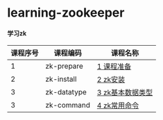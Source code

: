 # learning-zookeeper

#### 学习zk

课程序号 | 课程编码 | 课程名称
---|---|---
1 | zk-prepare | [1 课程准备](zk-prepare/README.md)
2 | zk-install | [2 zk安装](zk-install/README.md)
3 | zk-datatype | [3 zk基本数据类型](zk-datatype/README.md)
3 | zk-command | [4 zk常用命令](zk-command/README.md)